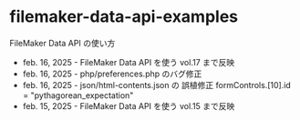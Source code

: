 # filemaker-data-api-examples
FileMaker Data API の使い方

- feb. 16, 2025 - FileMaker Data API を使う vol.17 まで反映
- feb. 16, 2025 - php/preferences.php のバグ修正
- feb. 16, 2025 - json/html-contents.json の 誤植修正
  formControls.[10].id = "pythagorean_expectation"
- feb. 15, 2025 - FileMaker Data API を使う vol.15 まで反映
